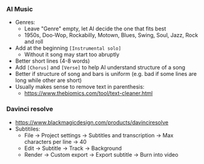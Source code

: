 ### AI Music
* Genres:
  * Leave "Genre" empty, let AI decide the one that fits best
  * 1950s, Doo-Wop, Rockabilly, Motown, Blues, Swing, Soul, Jazz, Rock and roll
* Add at the beginning `[Instrumental solo]`
  * Without it song may start too abruptly
* Better short lines (4-8 words)
* Add `[Chorus]` and `[Verse]` to help AI understand structure of a song
* Better if structure of song and bars is uniform (e.g. bad if some lines are long while other are short)
* Usually makes sense to remove text in parenthesis:
  * https://www.thebiomics.com/tool/text-cleaner.html

### Davinci resolve
* https://www.blackmagicdesign.com/products/davinciresolve
* Subtitiles:
  * File -> Project settings -> Subtitles and transcription -> Max characters per line -> 40
  * Edit -> Subtitle -> Track -> Background
  * Render -> Custom export -> Export subtitle -> Burn into video
